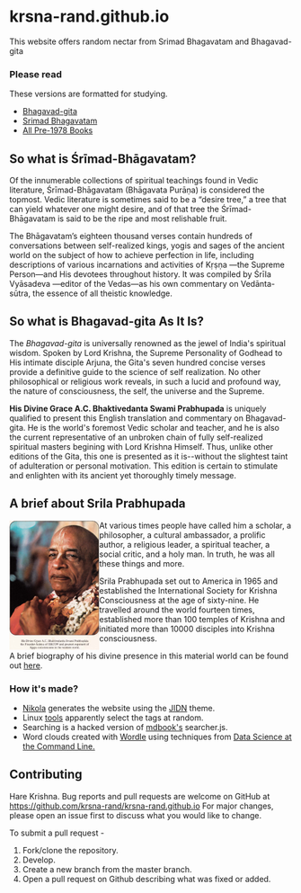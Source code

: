 # krsna-rand.github.io
This website offers random nectar from Srimad Bhagavatam and Bhagavad-gita

### Please read
These versions are formatted for studying.
* [Bhagavad-gita](https://bg-ai.github.io/)
* [Srimad Bhagavatam](https://srimad-bhagavatam.github.io/)
* [All Pre-1978 Books](https://prabhupada78.github.io/)

## So what is Śrīmad-Bhāgavatam?

Of the innumerable collections of spiritual teachings found in Vedic literature, Śrīmad-Bhāgavatam (Bhāgavata Purāṇa) is considered the topmost. Vedic literature is sometimes said to be a “desire tree,” a tree that can yield whatever one might desire, and of that tree the Śrīmad-Bhāgavatam  is said to be the ripe and most relishable fruit.

The Bhāgavatam’s eighteen thousand verses contain hundreds of conversations between self-realized kings, yogis and sages of the ancient world on the subject of how to achieve perfection in life, including descriptions of various incarnations and activities of Kṛṣṇa —the Supreme Person—and His devotees throughout history. It was compiled by Śrīla Vyāsadeva —editor of the Vedas—as his own commentary on Vedānta-sūtra, the essence of all theistic knowledge.

## So what is Bhagavad-gita As It Is?
The *Bhagavad-gita* is universally renowned as the jewel of India's spiritual wisdom. Spoken by Lord Krishna, the Supreme Personality of Godhead to His intimate disciple Arjuna, the Gita's seven hundred concise verses provide a definitive guide to the science of self realization. No other philosophical or religious work reveals, in such a lucid and profound way, the nature of consciousness, the self, the universe and the Supreme. 

**His Divine Grace A.C. Bhaktivedanta Swami Prabhupada** is uniquely qualified to present this English translation and commentary on Bhagavad-gita. He is the world's foremost Vedic scholar and teacher, and he is also the current representative of an unbroken chain of fully self-realized spiritual masters begining with Lord Krishna Himself. Thus, unlike other editions of the Gita, this one is presented as it is--without the slightest taint of adulteration or personal motivation. This edition is certain to stimulate and enlighten with its ancient yet thoroughly timely message.

## A brief about Srila Prabhupada
<img align="left" width="160" height="230" src="sriprabhupada.png">

At various times people have called him a scholar, a philosopher, a cultural ambassador, a prolific author, a religious leader, a spiritual teacher, a social critic, and a holy man. In truth, he was all these things and more.

Srila Prabhupada set out to America in 1965 and established the International Society for Krishna Consciousness at the age of sixty-nine. He travelled around the world fourteen times, established more than 100 temples of Krishna and initiated more than 10000 disciples into Krishna consciousness.

A brief biography of his divine presence in this material world can be found out [here](https://krishna.org/srila-prabhupada-a-brief-biography/).


### How it's made?

* [Nikola](http://www.getnikola.com/) generates the website using the [JIDN](https://themes.getnikola.com/v7/jidn) theme.
* Linux [tools](http://matt.might.net/articles/sculpting-text/) apparently select the tags at random.
* Searching is a hacked version of [mdbook's](https://github.com/rust-lang-nursery/mdBook) searcher.js.
* Word clouds created with [Wordle](http://wordle.net/) using techniques from [Data Science at the Command Line.](https://www.datascienceatthecommandline.com/)

## Contributing
Hare Krishna. Bug reports and pull requests are welcome on GitHub at https://github.com/krsna-rand/krsna-rand.github.io For major changes, please open an issue first to discuss what you would like to change.

To submit a pull request -

1. Fork/clone the repository.
2. Develop.
3. Create a new branch from the master branch.
4. Open a pull request on Github describing what was fixed or added.
